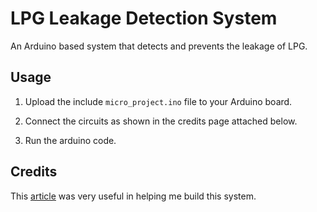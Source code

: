 # LPG Leakage Detection System

An Arduino based system that detects and prevents the leakage of LPG.

## Usage

1. Upload the include `micro_project.ino` file to your Arduino board.

2. Connect the circuits as shown in the credits page attached below.

3. Run the arduino code.

## Credits

This [article](http://www.circuitstoday.com/gas-leakage-detector-using-arduino-with-sms-alert) was very useful in helping me build this system.
